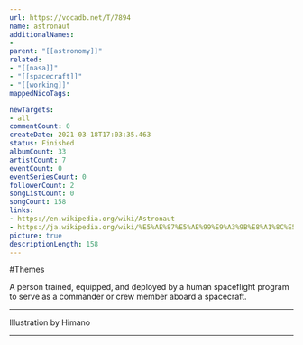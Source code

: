 ```yaml
---
url: https://vocadb.net/T/7894
name: astronaut
additionalNames: 
- 
parent: "[[astronomy]]"
related:
- "[[nasa]]"
- "[[spacecraft]]"
- "[[working]]"
mappedNicoTags:

newTargets:
- all
commentCount: 0
createDate: 2021-03-18T17:03:35.463
status: Finished
albumCount: 33
artistCount: 7
eventCount: 0
eventSeriesCount: 0
followerCount: 2
songListCount: 0
songCount: 158
links: 
- https://en.wikipedia.org/wiki/Astronaut
- https://ja.wikipedia.org/wiki/%E5%AE%87%E5%AE%99%E9%A3%9B%E8%A1%8C%E5%A3%AB
picture: true
descriptionLength: 158
---
```


#Themes

A person trained, equipped, and deployed by a human spaceflight program to serve as a commander or crew member aboard a spacecraft.
___
Illustration by Himano

---

